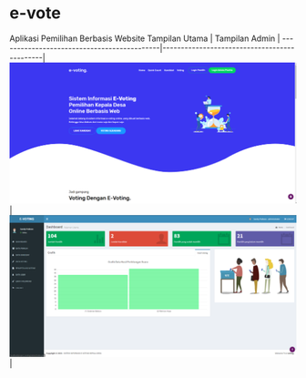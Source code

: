 # e-vote
Aplikasi Pemilihan Berbasis Website
Tampilan Utama                              | Tampilan Admin                              | 
--------------------------------------------|---------------------------------------------|
<img src="screenshots/home.png">|<img src="screenshots/admin.png">|